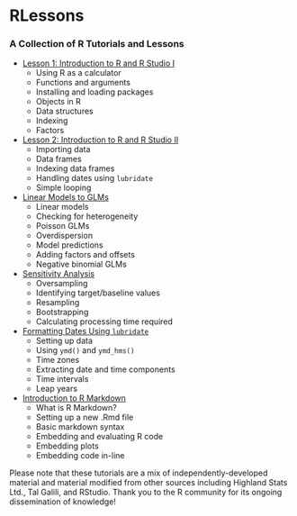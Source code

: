# RLessons
### A Collection of R Tutorials and Lessons ###

* [Lesson 1: Introduction to R and R Studio I](http://daniellequinn.github.io/RLessons/Lesson1/Lesson1.html)
  - Using R as a calculator
  - Functions and arguments
  - Installing and loading packages
  - Objects in R
  - Data structures
  - Indexing
  - Factors
* [Lesson 2: Introduction to R and R Studio II](http://daniellequinn.github.io/RLessons/Lesson2/Lesson2.html)
  - Importing data
  - Data frames
  - Indexing data frames
  - Handling dates using `lubridate`
  - Simple looping
* [Linear Models to GLMs](http://daniellequinn.github.io/RLessons/Models/LinearModels_to_GLMs/LinearModelsToGLMs)
  - Linear models
  - Checking for heterogeneity
  - Poisson GLMs
  - Overdispersion
  - Model predictions
  - Adding factors and offsets
  - Negative binomial GLMs
* [Sensitivity Analysis](http://daniellequinn.github.io/RLessons/SensitivityAnalysis/SensitivityAnalysis.html)
  - Oversampling
  - Identifying target/baseline values
  - Resampling
  - Bootstrapping
  - Calculating processing time required
* [Formatting Dates Using `lubridate`](http://daniellequinn.github.io/RLessons/FormattingDates/FormattingDates.html)
  - Setting up data
  - Using `ymd()` and `ymd_hms()`
  - Time zones
  - Extracting date and time components
  - Time intervals
  - Leap years
* [Introduction to R Markdown](http://daniellequinn.github.io/RLessons/RMarkdown/RMarkdown.html)
  - What is R Markdown?
  - Setting up a new .Rmd file
  - Basic markdown syntax
  - Embedding and evaluating R code
  - Embedding plots
  - Embedding code in-line


Please note that these tutorials are a mix of independently-developed material and material modified from other sources including Highland Stats Ltd., Tal Galili, and RStudio. Thank you to the R community for its ongoing dissemination of knowledge!
